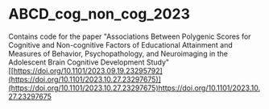 # ABCD_cog_non_cog_2023

Contains code for the paper "Associations Between Polygenic Scores for Cognitive and Non-cognitive Factors of Educational Attainment and Measures of Behavior, Psychopathology, and Neuroimaging in the Adolescent Brain Cognitive Development Study" [[https://doi.org/10.1101/2023.09.19.23295792](https://doi.org/10.1101/2023.10.27.23297675)](https://doi.org/10.1101/2023.10.27.23297675)https://doi.org/10.1101/2023.10.27.23297675

